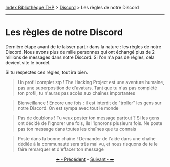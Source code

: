 [Index Bibliothèque THP](https://github.com/TheHackingProject/bibliotheque-THP/wiki) > [Discord](https://github.com/TheHackingProject/bibliotheque-THP/blob/master/sommaires/tuto_discord.md) > Les règles de notre Discord

___

# Les règles de notre Discord

Dernière étape avant de te laisser partir dans la nature : les règles de notre Discord. Nous avons plus de mille personnes qui ont échangé plus de 2 millions de messages dans notre Discord. Si l'on n'a pas de règles, cela devient vite le bordel. 

Si tu respectes ces règles, tout ira bien.

>Un profil complet stp ! The Hacking Project est une aventure humaine, pas une superposition de d'avatars. Tant que tu n'as pas complété ton profil, tu n'auras pas accès aux chaînes importantes

>Bienveillance ! Encore une fois : il est interdit de "troller" les gens sur notre Discord. On est sympa avec tout le monde

>Pas de doublons ! Tu veux poster ton message partout ? Si les gens ont décidé de l'ignorer une fois, ils l'ignorons plusieurs fois. Ne poste pas ton message dans toutes les chaînes que tu connais

>Poste dans la bonne chaîne ! Demander de l'aide dans une chaîne dédiée à la communauté sera très mal vu, et nous risquons de te le faire remarquer et d'effacer ton message


<div align="center">

[⬅️ - Précédent](https://github.com/TheHackingProject/bibliotheque-THP/blob/master/tuto_discord/formatage.md) - [Suivant - ➡️](https://github.com/TheHackingProject/bibliotheque-THP/blob/master/tuto_discord/respect_des_regles.md)

</div>